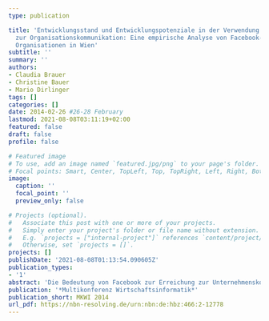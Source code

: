 ```yaml
---
type: publication

title: 'Entwicklungsstand und Entwicklungspotenziale in der Verwendung von Facebook
  zur Organisationskommunikation: Eine empirische Analyse von Facebook-Präsenzen sozialwirtschaftlicher
  Organisationen in Wien'
subtitle: ''
summary: ''
authors:
- Claudia Brauer
- Christine Bauer
- Mario Dirlinger
tags: []
categories: []
date: 2014-02-26 #26-28 February
lastmod: 2021-08-08T03:11:19+02:00
featured: false
draft: false
profile: false

# Featured image
# To use, add an image named `featured.jpg/png` to your page's folder.
# Focal points: Smart, Center, TopLeft, Top, TopRight, Left, Right, BottomLeft, Bottom, BottomRight.
image:
  caption: ''
  focal_point: ''
  preview_only: false

# Projects (optional).
#   Associate this post with one or more of your projects.
#   Simply enter your project's folder or file name without extension.
#   E.g. `projects = ["internal-project"]` references `content/project/deep-learning/index.md`.
#   Otherwise, set `projects = []`.
projects: []
publishDate: '2021-08-08T01:13:54.090605Z'
publication_types:
- '1'
abstract: 'Die Bedeutung von Facebook zur Erreichung zur Unternehmenskommunikation ist bei gewinnorientierten Unternehmen wissenschaftlich im Fokus. Die Nutzung von Facebook in sozialwirtschaftlichen Organisationen ist im Gegensatz dazu bisher kaum erforscht und für den deutschsprachigen Raum liegt derzeit keine wissenschaftliche Studie vor. Um diese Forschungslücke zu schließen, wurde eine empirische Studie auf Basis einer Vollerhebung unter 517 sozialwirtschaftlichen Organisationen in Wien im Zeitraum von Januar bis Juli 2012 durchgeführt. Die Untersuchungsergebnisse veranschaulichen, dass sozialwirtschaftliche Organisationen Facebook nur wenig zur Organisationkommunikation einsetzen und viele Entwicklungspotentiale nicht ausgeschöpft werden.'
publication: '*Multikonferenz Wirtschaftsinformatik*'
publication_short: MKWI 2014
url_pdf: https://nbn-resolving.de/urn:nbn:de:hbz:466:2-12778
---
```

